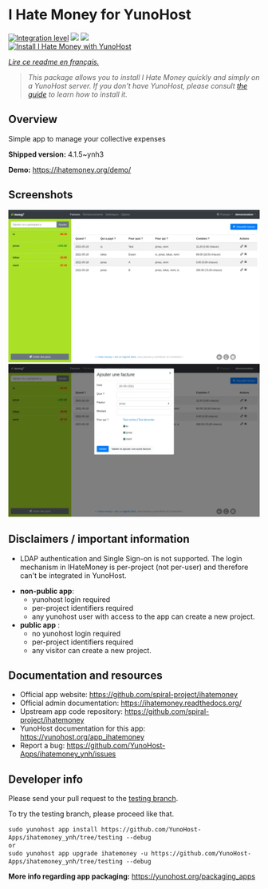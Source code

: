 <!--
N.B.: This README was automatically generated by https://github.com/YunoHost/apps/tree/master/tools/README-generator
It shall NOT be edited by hand.
-->

# I Hate Money for YunoHost

[![Integration level](https://dash.yunohost.org/integration/ihatemoney.svg)](https://dash.yunohost.org/appci/app/ihatemoney) ![](https://ci-apps.yunohost.org/ci/badges/ihatemoney.status.svg) ![](https://ci-apps.yunohost.org/ci/badges/ihatemoney.maintain.svg)  
[![Install I Hate Money with YunoHost](https://install-app.yunohost.org/install-with-yunohost.svg)](https://install-app.yunohost.org/?app=ihatemoney)

*[Lire ce readme en français.](./README_fr.md)*

> *This package allows you to install I Hate Money quickly and simply on a YunoHost server.
If you don't have YunoHost, please consult [the guide](https://yunohost.org/#/install) to learn how to install it.*

## Overview

Simple app to manage your collective expenses

**Shipped version:** 4.1.5~ynh3

**Demo:** https://ihatemoney.org/demo/

## Screenshots

![](./doc/screenshots/screenshot_1_global.webp)
![](./doc/screenshots/screenshot_2_new_operation.webp)

## Disclaimers / important information

* LDAP authentication and Single Sign-on is not supported. The login mechanism in IHateMoney is per-project (not per-user) and therefore can't be integrated in YunoHost.

- **non-public app**:
  - yunohost login required
  - per-project identifiers required
  - any yunohost user with access to the app can create a new project.
- **public app** :
  - no yunohost login required
  - per-project identifiers required
  - any visitor can create a new project.

## Documentation and resources

* Official app website: https://github.com/spiral-project/ihatemoney
* Official admin documentation: https://ihatemoney.readthedocs.org/
* Upstream app code repository: https://github.com/spiral-project/ihatemoney
* YunoHost documentation for this app: https://yunohost.org/app_ihatemoney
* Report a bug: https://github.com/YunoHost-Apps/ihatemoney_ynh/issues

## Developer info

Please send your pull request to the [testing branch](https://github.com/YunoHost-Apps/ihatemoney_ynh/tree/testing).

To try the testing branch, please proceed like that.
```
sudo yunohost app install https://github.com/YunoHost-Apps/ihatemoney_ynh/tree/testing --debug
or
sudo yunohost app upgrade ihatemoney -u https://github.com/YunoHost-Apps/ihatemoney_ynh/tree/testing --debug
```

**More info regarding app packaging:** https://yunohost.org/packaging_apps